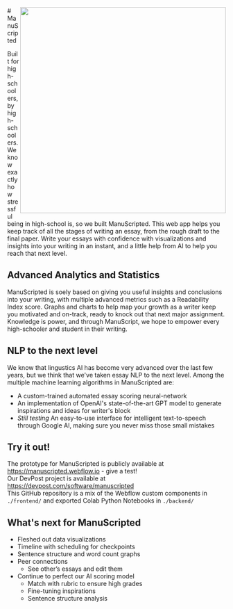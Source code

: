 <img align="Right" src="https://imgur.com/njFjrAk" height="474" width="474">
# ManuScripted

Built for high-schoolers, by high-schoolers. We know exactly how stressful being in high-school is, so we built ManuScripted. This web app helps you keep track of all the stages of writing an essay, from the rough draft to the final paper. Write your essays with confidence with visualizations and insights into your writing in an instant, and a little help from AI to help you reach that next level.
## Advanced Analytics and Statistics
ManuScripted is soely based on giving you useful insights and conclusions into your writing, with multiple advanced metrics such as a Readability Index score. Graphs and charts to help map your growth as a writer keep you motivated and on-track, ready to knock out that next major assignment. Knowledge is power, and through ManuScript, we hope to empower every high-schooler and student in their writing.

## NLP to the next level
We know that lingustics AI has become very advanced over the last few years, but we think that we've taken essay NLP to the next level. Among the multiple machine learning algorithms in ManuScripted are:
 - A custom-trained automated essay scoring neural-network
 - An implementation of OpenAI's state-of-the-art GPT model to generate inspirations and ideas for writer's block
 - *Still testing* An easy-to-use interface for intelligent text-to-speech through Google AI, making sure you never miss those small mistakes

## Try it out!
The prototype for ManuScripted is publicly available at https://manuscripted.webflow.io - give a test!  
Our DevPost project is available at https://devpost.com/software/manuscripted   
This GitHub repository is a mix of the Webflow custom components in `./frontend/` and exported Colab Python Notebooks in `./backend/` 

## What's next for ManuScripted
 - Fleshed out data visualizations
 - Timeline with scheduling for checkpoints
 - Sentence structure and word count graphs
 - Peer connections
    - See other’s essays and edit them
 - Continue to perfect our AI scoring model
    - Match with rubric to ensure high grades
    - Fine-tuning inspirations
    - Sentence structure analysis
